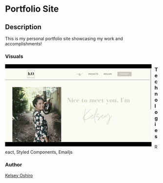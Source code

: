 # Portfolio Site

## Description

This is my personal portfolio site showcasing my work and accomplishments! 

### Visuals
<img src="https://github.com/kelseymosh/portfolio-site/blob/main/src/components/Gifs/Portfolio.gif"
     alt="Portfolio Site gif"
     style="float: left; margin-right: 10px;" />


### Technologies

React, Styled Components, Emailjs


### Author
<a href="https://github.com/kelseymosh"> Kelsey Oshiro</a>


